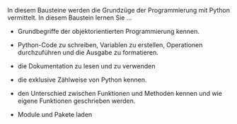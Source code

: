 In diesem Bausteine werden die Grundzüge der Programmierung mit Python vermittelt. In diesem Baustein lernen Sie ...

  - Grundbegriffe der objektorientierten Programmierung kennen.
  
  - Python-Code zu schreiben, Variablen zu erstellen, Operationen durchzuführen und die Ausgabe zu formatieren.

  - die Dokumentation zu lesen und zu verwenden

  - die exklusive Zählweise von Python kennen.

  - den Unterschied zwischen Funktionen und Methoden kennen und wie eigene Funktionen geschrieben werden.

  - Module und Pakete laden